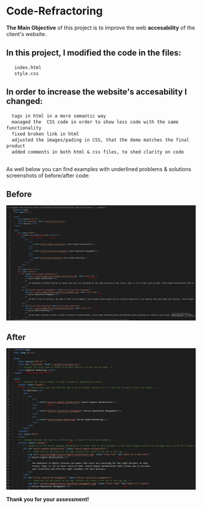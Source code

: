 # Code-Refractoring
**The Main Objective** of this project is to improve the web **accesability** of the client's website.

## In this project, I modified the code in the files:

```
   index.html
   style.css
```

## In order to increase the website's accesability I changed:

```
  tags in html in a more semantic way
  managed the  CSS code in order to show less code with the same functionality
  fixed broken link in html
  adjusted the images/pading in CSS, that the demo matches the final product
  added comments in both html & css files, to shed clarity on code
  
```
As well below you can find examples with underlined problems & solutions screenshots of before/after code:

## Before

![before](assets/before.JPG)

## After

![after](assets/after.JPG)

**Thank you for your assessment!**
